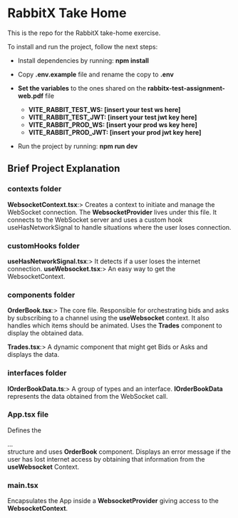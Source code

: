 # RabbitX Take Home

This is the repo for the RabbitX take-home exercise.

To install and run the project, follow the next steps:
- Install dependencies by running: **npm install**
- Copy **.env.example** file and rename the copy to **.env**
- **Set the variables** to the ones shared on the **rabbitx-test-assignment-web.pdf** file
  - **VITE_RABBIT_TEST_WS: [insert your test ws here]**
  - **VITE_RABBIT_TEST_JWT: [insert your test jwt key here]**
  - **VITE_RABBIT_PROD_WS: [insert your prod ws key here]**
  - **VITE_RABBIT_PROD_JWT: [insert your prod jwt key here]**

- Run the project by running: **npm run dev**



## Brief Project Explanation

### contexts folder
**WebsocketContext.tsx**:> Creates a context to initiate and manage the WebSocket connection. The **WebsocketProvider** lives under this file. It connects to the WebSocket server and uses a custom hook useHasNetworkSignal to handle situations where the user loses connection. 

### customHooks folder
**useHasNetworkSignal.tsx**:> It detects if a user loses the internet connection.
**useWebsocket.tsx**:> An easy way to get the WebsocketContext.

### components folder
**OrderBook.tsx**:> The core file. Responsible for orchestrating bids and asks by subscribing to a channel using the **useWebsocket** context. It also handles which items should be animated. Uses the **Trades** component to display the obtained data.

**Trades.tsx**:> A dynamic component that might get Bids or Asks and displays the data.

### interfaces folder
**IOrderBookData.ts**:> A group of types and an interface. **IOrderBookData** represents the data obtained from the WebSocket call.

### App.tsx file
Defines the <main>...</main> structure and uses **OrderBook** component. Displays an error message if the user has lost internet access by obtaining that information from the **useWebsocket** Context.

### main.tsx
Encapsulates the App inside a **WebsocketProvider** giving access to the **WebsocketContext**.

